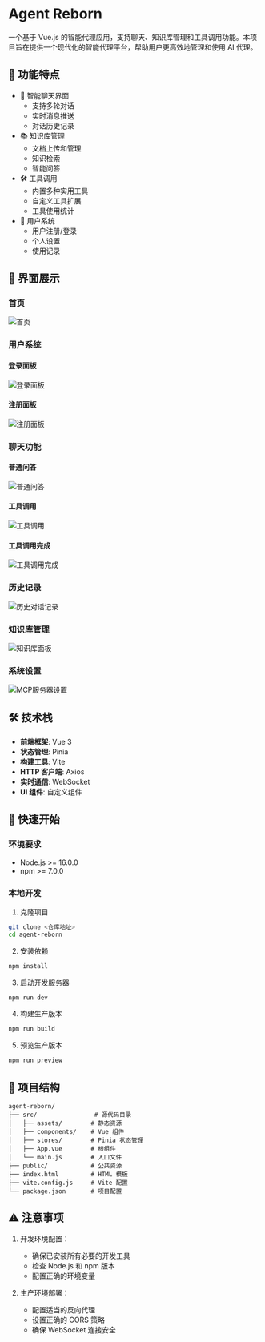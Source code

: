 # Agent Reborn

一个基于 Vue.js 的智能代理应用，支持聊天、知识库管理和工具调用功能。本项目旨在提供一个现代化的智能代理平台，帮助用户更高效地管理和使用 AI 代理。

## 🌟 功能特点

- 💬 智能聊天界面
  - 支持多轮对话
  - 实时消息推送
  - 对话历史记录
- 📚 知识库管理
  - 文档上传和管理
  - 知识检索
  - 智能问答
- 🛠️ 工具调用
  - 内置多种实用工具
  - 自定义工具扩展
  - 工具使用统计
- 👤 用户系统
  - 用户注册/登录
  - 个人设置
  - 使用记录

## 📸 界面展示

### 首页
![首页](./screenshots/首页.png)

### 用户系统
#### 登录面板
![登录面板](./screenshots/登录面板.png)

#### 注册面板
![注册面板](./screenshots/注册面板.png)

### 聊天功能
#### 普通问答
![普通问答](./screenshots/普通问答.png)

#### 工具调用
![工具调用](./screenshots/问答-执行工具调用.png)

#### 工具调用完成
![工具调用完成](./screenshots/问答-执行工具调用-完成回答.png)

### 历史记录
![历史对话记录](./screenshots/历史对话记录.png)

### 知识库管理
![知识库面板](./screenshots/知识库面板.png)

### 系统设置
![MCP服务器设置](./screenshots/MCP服务器设置.png)

## 🛠️ 技术栈

- **前端框架**: Vue 3
- **状态管理**: Pinia
- **构建工具**: Vite
- **HTTP 客户端**: Axios
- **实时通信**: WebSocket
- **UI 组件**: 自定义组件

## 🚀 快速开始

### 环境要求

- Node.js >= 16.0.0
- npm >= 7.0.0

### 本地开发

1. 克隆项目
```bash
git clone <仓库地址>
cd agent-reborn
```

2. 安装依赖
```bash
npm install
```

3. 启动开发服务器
```bash
npm run dev
```

4. 构建生产版本
```bash
npm run build
```

5. 预览生产版本
```bash
npm run preview
```

## 📝 项目结构

```
agent-reborn/
├── src/                # 源代码目录
│   ├── assets/        # 静态资源
│   ├── components/    # Vue 组件
│   ├── stores/        # Pinia 状态管理
│   ├── App.vue        # 根组件
│   └── main.js        # 入口文件
├── public/            # 公共资源
├── index.html         # HTML 模板
├── vite.config.js     # Vite 配置
└── package.json       # 项目配置
```

## ⚠️ 注意事项

1. 开发环境配置：
   - 确保已安装所有必要的开发工具
   - 检查 Node.js 和 npm 版本
   - 配置正确的环境变量

2. 生产环境部署：
   - 配置适当的反向代理
   - 设置正确的 CORS 策略
   - 确保 WebSocket 连接安全

